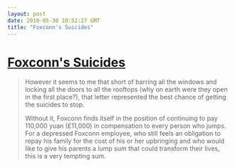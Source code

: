 ```yaml
---
layout: post
date: 2010-05-30 10:52:27 GMT
title: "Foxconn's Suicides"
---
```

# [Foxconn's Suicides](http://blogs.telegraph.co.uk/news/malcolmmoore/100041277/why-foxconn-cannot-stop-its-suicides/)

> However it seems to me that short of barring all the windows and locking all the doors to all the rooftops (why on earth were they open in the first place?), that letter represented the best chance of getting the suicides to stop.
>
> Without it, Foxconn finds itself in the position of continuing to pay 110,000 yuan (£11,000) in compensation to every person who jumps. For a depressed Foxconn employee, who  still feels an obligation to repay his family for the cost of his or her upbringing and who would like to give his parents a lump sum that could transform their lives, this is a very tempting sum.